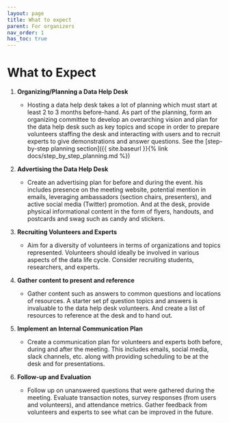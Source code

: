 ```yaml
---
layout: page
title: What to expect
parent: For organizers
nav_order: 1
has_toc: true
---
```


# What to Expect

<!-- prettier-ignore -->
1. **Organizing/Planning a Data Help Desk**
    - Hosting a data help desk takes a lot of planning which must start at least 2 to 3
    months before-hand. As part of the planning, form an organizing committee to
    develop an overarching vision and plan for the data help desk such as key topics
    and scope in order to prepare volunteers staffing the desk and interacting with
    users and to recruit experts to give demonstrations and answer questions. See
    the [step-by-step planning section]({{ site.baseurl }}{% link docs/step_by_step_planning.md %})

1. **Advertising the Data Help Desk**
    - Create an advertising plan for before and during the event. his
    includes presence on the meeting website, potential mention in emails,
    leveraging ambassadors (section chairs, presenters), and active social media
    (Twitter) promotion. And at the desk, provide physical informational content in the form of flyers, handouts, and postcards and swag such as candy and stickers.

1. **Recruiting Volunteers and Experts**
    - Aim for a diversity of volunteers in terms of organizations and topics
represented. Volunteers should ideally be involved in various aspects of the
data life cycle. Consider recruiting students, researchers, and experts.

1. **Gather content to present and reference**
    - Gather content such as answers to common questions and locations of resources. A starter set pf question topics and answers is invaluable to the data help desk volunteers. And create a list of resources to reference at the desk and to hand out.

1. **Implement an Internal Communication Plan**
    - Create a communication plan for volunteers and experts both before, during and after the meeting. This includes emails, social media, slack channels, etc. along with providing scheduling to be at the desk and for presentations.

1. **Follow-up and Evaluation**
    - Follow up on unanswered questions that were gathered during the meeting. Evaluate transaction notes,
    survey responses (from users and volunteers), and attendance metrics. Gather feedback from volunteers and experts to see what can be improved in the future.
